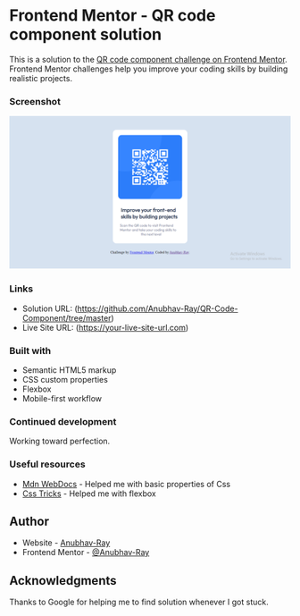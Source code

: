 # Frontend Mentor - QR code component solution

This is a solution to the [QR code component challenge on Frontend Mentor](https://www.frontendmentor.io/challenges/qr-code-component-iux_sIO_H). Frontend Mentor challenges help you improve your coding skills by building realistic projects. 



### Screenshot

<img src="/Screenshot.png" alt="screen-shot">

### Links

- Solution URL: (https://github.com/Anubhav-Ray/QR-Code-Component/tree/master)
- Live Site URL: (https://your-live-site-url.com)



### Built with

- Semantic HTML5 markup
- CSS custom properties
- Flexbox
- Mobile-first workflow

### Continued development

Working toward perfection.


### Useful resources

- [Mdn WebDocs](https://developer.mozilla.org/en-US/) - Helped me with basic properties of Css
- [Css Tricks](https://css-tricks.com/) - Helped me with flexbox

## Author

- Website - [Anubhav-Ray](https://www.your-site.com)
- Frontend Mentor - [@Anubhav-Ray](https://www.frontendmentor.io/profile/Anubhav-Ray)



## Acknowledgments

Thanks to Google for helping me to find solution whenever I got stuck.


